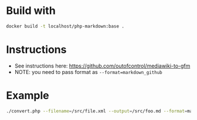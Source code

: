 # Build with
```bash
docker build -t localhost/php-markdown:base .
```

# Instructions
* See instructions here: https://github.com/outofcontrol/mediawiki-to-gfm
* NOTE: you need to pass format as `--format=markdown_github`


# Example
```bash
./convert.php --filename=/src/file.xml --output=/src/foo.md --format=markdown_github 
```



